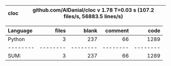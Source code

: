 cloc|github.com/AlDanial/cloc v 1.78  T=0.03 s (107.2 files/s, 56883.5 lines/s)
--- | ---

Language|files|blank|comment|code
:-------|-------:|-------:|-------:|-------:
Python|3|237|66|1289
--------|--------|--------|--------|--------
SUM:|3|237|66|1289
